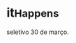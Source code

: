 <!-- # itHappens
seletivo 30 de Março -->
<html>
    <body>
    <h1>it<small>Happens</small></h1>
    <p>seletivo 30 de março.</p>
    </body>
</html>